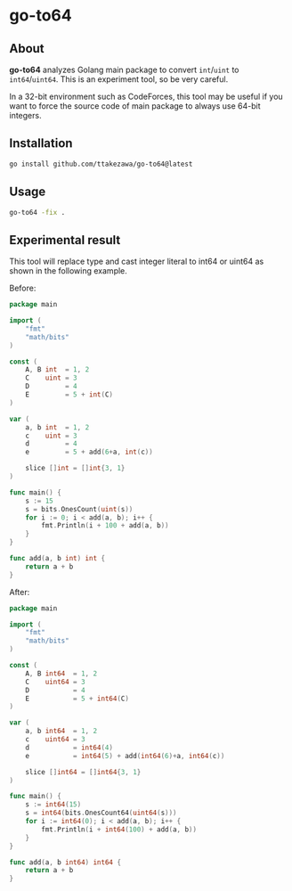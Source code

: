 # go-to64

## About

**go-to64** analyzes Golang main package to convert `int`/`uint` to `int64`/`uint64`. This is an experiment tool, so be very careful.

In a 32-bit environment such as CodeForces, this tool may be useful if you want to force the source code of main package to always use 64-bit integers.

## Installation

```bash
go install github.com/ttakezawa/go-to64@latest
```

## Usage

```bash
go-to64 -fix .
```

## Experimental result

This tool will replace type and cast integer literal to int64 or uint64 as shown in the following example.

Before:

```go
package main

import (
	"fmt"
	"math/bits"
)

const (
	A, B int  = 1, 2
	C    uint = 3
	D         = 4
	E         = 5 + int(C)
)

var (
	a, b int  = 1, 2
	c    uint = 3
	d         = 4
	e         = 5 + add(6+a, int(c))

	slice []int = []int{3, 1}
)

func main() {
	s := 15
	s = bits.OnesCount(uint(s))
	for i := 0; i < add(a, b); i++ {
		fmt.Println(i + 100 + add(a, b))
	}
}

func add(a, b int) int {
	return a + b
}
```

After:

```go
package main

import (
	"fmt"
	"math/bits"
)

const (
	A, B int64  = 1, 2
	C    uint64 = 3
	D           = 4
	E           = 5 + int64(C)
)

var (
	a, b int64  = 1, 2
	c    uint64 = 3
	d           = int64(4)
	e           = int64(5) + add(int64(6)+a, int64(c))

	slice []int64 = []int64{3, 1}
)

func main() {
	s := int64(15)
	s = int64(bits.OnesCount64(uint64(s)))
	for i := int64(0); i < add(a, b); i++ {
		fmt.Println(i + int64(100) + add(a, b))
	}
}

func add(a, b int64) int64 {
	return a + b
}
```